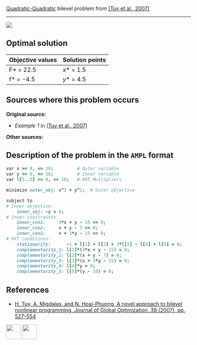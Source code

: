 [Quadratic-Quadratic](/BASBLib/QP-QP-problems) bilevel problem from [\[Tuy et al., 2007\]][Tuy et al., 2007]

---

![](/BASBLib/images/tmh_2007_01_eq.jpg)

## Optimal solution

Objective values   | Solution points         |
------------------ | ----------------------- |
F* = 22.5          | _x_* = 1.5              |
f* = -4.5          | _y_* = 4.5              |

## Sources where this problem occurs

__Original source:__

 - _Example 1_ in [(Tuy et al., 2007)][Tuy et al., 2007]

__Other sources:__

## Description of the problem in the `AMPL` format

```ruby
var x >= 0, <= 10;         # Outer variable
var y >= 0, <= 10;         # Inner variable
var l{1..5} >= 0, <= 10;   # KKT Multipliers

minimize outer_obj: x^2 + y^2;  # Outer objective

subject to
# Inner objective:
    inner_obj: -y = 0;
# Inner constraints
    inner_con1:     3*x + y - 15 <= 0;
    inner_con2:     x + y - 7 <= 0;
    inner_con3:     x + 3*y - 15 <= 0;
# KKT conditions:
    stationarity:      -1 + l[1] + l[2] + 3*l[3] - l[4] + l[5] = 0;
    complementarity_1: l[1]*(3*x + y - 15) = 0;
    complementarity_2: l[2]*(x + y - 7) = 0;
    complementarity_3: l[3]*(x + 3*y - 15) = 0;
    complementarity_4: l[4]*y = 0;
    complementarity_5: l[5]*(y - 10) = 0;
```

##  References

- [H. Tuy, A. Migdalas, and N. Hoai-Phuong, A novel approach to bilevel nonlinear programming, Journal of Global Optimization, 38 (2007), pp. 527–554](https://doi.org/10.1007/s10898-006-9093-1)

[<img src="http://www.interupgrade.com/images/pfeil-backbutton.png" width="40" height="40">](/BASBLib/QP-QP-problems "Back to summary of QP-QP bilevel problems")
[<img src="https://cdn1.iconfinder.com/data/icons/MetroStation-PNG/128/MB__home.png" width="40" height="40">](/BASBLib/index "Back to homepage")

[Tuy et al., 2007]: https://doi.org/10.1007/s10898-006-9093-1

